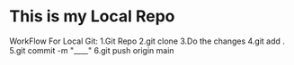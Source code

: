 # This is my Local Repo
WorkFlow For Local Git:
1.Git Repo
2.git clone
3.Do the changes
4.git add .
5.git commit -m "____"
6.git push origin main